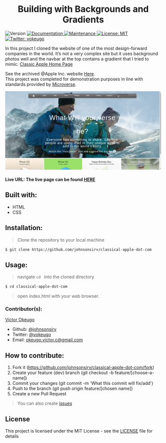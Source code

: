 <h1 align="center">Building with Backgrounds and Gradients</h1>

<p>
  <img alt="Version" src="https://img.shields.io/badge/version-1.0.0-blue.svg?cacheSeconds=2592000" />
  <a href="https://github.com/johnsonsirv/classical-apple-dot-com#readme" target="_blank">
    <img alt="Documentation" src="https://img.shields.io/badge/documentation-yes-brightgreen.svg" />
  </a>
  <a href="https://github.com/johnsonsirv/classical-apple-dot-com/graphs/commit-activity" target="_blank">
    <img alt="Maintenance" src="https://img.shields.io/badge/Maintained%3F-yes-green.svg" />
  </a>
  <a href="https://github.com/johnsonsirv/classical-apple-dot-com/blob/master/LICENSE" target="_blank">
    <img alt="License: MIT" src="https://img.shields.io/github/license/johnsonsirv/classical-apple-dot-com" />
  </a>
  <a href="https://twitter.com/vokeugo" target="_blank">
    <img alt="Twitter: vokeugo" src="https://img.shields.io/twitter/follow/vokeugo.svg?style=social" />
  </a>
</p>

<p>
In this project I cloned the website of one of the most design-forward companies in the world. It’s not a very complex site but it uses background photos well and the navbar at the top contains a gradient that I tried to mimic. <a href="https://johnsonsirv.github.io/classical-apple-dot-com/" target="_blank"> Classic Apple Home Page </a>

See the archived @Apple Inc. website [Here](https://web.archive.org/web/20140301004610/http://www.apple.com "Apple Website").<br />
This project was completed for demonstration purposes in line with standards provided by <a href="https://microverse.org/" target="_blank">Microverse</a>.
</p>

<a href="https://johnsonsirv.github.io/classical-apple-dot-com" target="_blank">
  <img alt="" src="https://github.com/johnsonsirv/classical-apple-dot-com/blob/master/docs/classic_apple_homepage.png" />
</a>

#### Live URL: The live page can be found [HERE](https://johnsonsirv.github.io/classical-apple-dot-com/)

## Built with:

- HTML
- CSS

## Installation:

> Clone the repository to your local machine

```sh
$ git clone https://github.com/johnsonsirv/classical-apple-dot-com
```

## Usage:

> navigate ```cd ``` into the cloned directory

```sh
$ cd classical-apple-dot-com
```

> open index.html with your web browser.

### Contributor(s):

[Victor Okeugo](https://angel.co/u/victorokeugo/)

- Github: [@johnsonsirv](https://github.com/johnsonsirv)
- Twitter: [@vokeugo](https://twitter.com/@vokeugo/)
- Email: [okeugo.victor.c@gmail.com]()

## How to contribute:

1. Fork it (https://github.com/johnsonsirv/classical-apple-dot-com/fork)
2. Create your feature (dev) branch (git checkout -b feature/[choose-a-name])
3. Commit your changes (git commit -m 'What this commit will fix/add')
4. Push to the branch (git push origin feature/[chosen name])
5. Create a new Pull Request
> You can also create [issues](https://github.com/johnsonsirv/smashing-magazine-design-teardown/issues)

## License

This project is licensed under the MIT License - see the [LICENSE](./LICENSE.md) file for details
